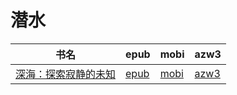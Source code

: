 # 潜水

| 书名 | epub | mobi | azw3 |
| --- | --- | --- | --- |
| [深海：探索寂静的未知](http://ct.dalanmei.com/f/31084289-572121098-f70bf7) | [epub](http://ct.dalanmei.com/f/31084289-572121098-f70bf7) | [mobi](http://ct.dalanmei.com/f/31084289-571596123-5350a6) | [azw3](http://ct.dalanmei.com/f/31084289-571977909-495c83) |

